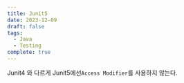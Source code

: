 ```yaml
---
title: Junit5
date: 2023-12-09
draft: false
tags:
  - Java
  - Testing
complete: true
---
```

Junit4 와 다르게 Junit5에선`Access Modifier`를 사용하지 않는다.
```java

```
